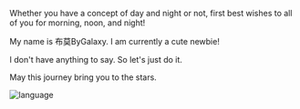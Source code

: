 Whether you have a concept of day and night or not, first best wishes to all of you for morning, noon, and night!

My name is 布莫ByGalaxy. I am currently a cute newbie!

I don't have anything to say. So let's just do it.

May this journey bring you to the stars.

![language](https://github-readme-stats.vercel.app/api/top-langs?username=ByGalxy&locale=cn&show_icons=true&theme=transparent&card_width=470&hide_border=true )
